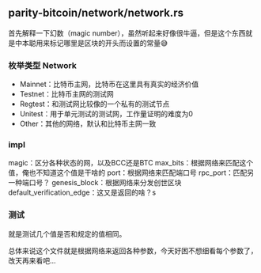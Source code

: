 ## parity-bitcoin/network/network.rs

首先解释一下幻数（magic number），虽然听起来好像很牛逼，但是这个东西就是中本聪用来标记哪里是区块的开头而设置的常量😅

### 枚举类型 Network

- Mainnet：比特币主网，比特币在这里具有真实的经济价值
- Testnet：比特币主网的测试网
- Regtest：和测试网比较像的一个私有的测试节点
- Unitest：用于单元测试的测试网，工作量证明的难度为0
- Other：其他的网络，默认和比特币主网一致

### impl

magic：区分各种状态的网，以及BCC还是BTC 
max_bits：根据网络来匹配这个值，俺也不知道这个值是干啥的
port：根据网络来匹配端口号
rpc_port：匹配另一种端口号？
genesis_block：根据网络来分发创世区块
default_verification_edge：这又是返回的啥？s

### 测试

就是测试几个值是否和规定的值相同。


总体来说这个文件就是根据网络来返回各种参数，今天好困不想细看每个参数了，改天再来看吧...




